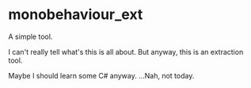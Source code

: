 # monobehaviour_ext
 A simple tool.

I can't really tell what's this is all about. But anyway, this is an extraction tool.

Maybe I should learn some C# anyway.
...Nah, not today. 